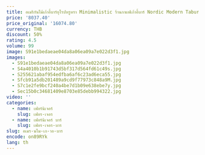 ```yaml
---
title: อเมริกันไม้เก้าอี้บาร์ยุโรปหรูหรา Minimalistic ร้านกาแฟเก้าอี้บาร์ Nordic Modern Taburetes De Bar เฟอร์นิเจอร์
price: '8037.40'
price_original: '16074.80'
currency: THB
discount: 50%
rating: 4.5
volume: 99
image: S91e1bedaeae04da8a06ea09a7e022d3f1.jpg
images:
  - S91e1bedaeae04da8a06ea09a7e022d3f1.jpg
  - S4a4010b1b91743d5bf317d564fd61c49s.jpg
  - S255621abaf954edfba6af6c23ad6eca55.jpg
  - Sfcb91a5db201489a9cd9f77973c848a9M.jpg
  - S7c1e2fe9bcf240a4be7d1b09e638ebe7y.jpg
  - Sec15b0c34681409e8703e85debb994322.jpg
video: ''
categories:
  - name: เฟอร์นิเจอร์
    slug: เฟอร-เจอร
  - name: เฟอร์นิเจอร์ บาร์
    slug: เฟอร-เจอร-บาร
slug: อเมร-นไม-เก-าอ-บาร
encode: on89RYk
lang: th
---
```

  